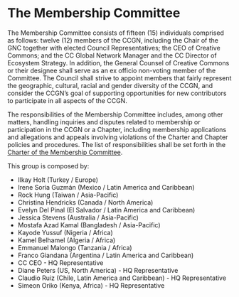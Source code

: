 # The Membership Committee

The Membership Committee consists of fifteen (15) individuals comprised as follows: twelve (12) members of the CCGN, including the Chair of the GNC together with elected Council Representatives; the CEO of Creative Commons; and the CC Global Network Manager and the CC Director of Ecosystem Strategy. In addition, the General Counsel of Creative Commons or their designee shall serve as an ex officio non-voting member of the Committee. The Council shall strive to appoint members that fairly represent the geographic, cultural, racial and gender diversity of the CCGN, and consider the CCGN’s goal of supporting opportunities for new contributors to participate in all aspects of the CCGN. 

The responsibilities of the Membership Committee includes, among other matters, handling inquiries and disputes related to membership or participation in the CCGN or a Chapter, including membership applications and allegations and appeals involving violations of the Charter and Chapter policies and procedures. The list of responsibilities shall be set forth in the [Charter of the Membership Committee](https://github.com/creativecommons/global-network-strategy/blob/master/charters/Charter_of_the_GNC_Membership_Committee.md).

This group is composed by:

* Ilkay Holt (Turkey / Europe)
* Irene Soria Guzmán (Mexico / Latin America and Caribbean)
* Rock Hung (Taiwan / Asia-Pacific)
* Christina Hendricks (Canada / North America)
* Evelyn Del Pinal (El Salvador / Latin America and Caribbean)
* Jessica Stevens (Australia / Asia-Pacific)
* Mostafa Azad Kamal (Bangladesh / Asia-Pacific)
* Kayode Yussuf (Nigeria / Africa)
* Kamel Belhamel (Algeria / Africa)
* Emmanuel Malongo (Tanzania / Africa)
* Franco Giandana (Argentina / Latin America and Caribbean)
* CC CEO - HQ Representative
* Diane Peters (US, North America) - HQ Representative
* Claudio Ruiz (Chile, Latin America and Caribbean) - HQ Representative
* Simeon Oriko (Kenya, Africa) - HQ Representative
